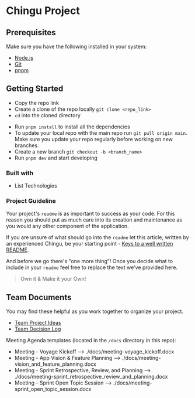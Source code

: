 # Chingu Project
## Prerequisites

Make sure you have the following installed in your system:

- [Node.js](https://nodejs.dev/en/)
- [Git](https://git-scm.com/)
- [pnpm](https://pnpm.io/)
## Getting Started

- Copy the repo link
- Create a clone of the repo locally `git clone <repo_link>`
- `cd` into the cloned directory
<!-- - Run `cp .env.example .env.local` and set up env variables -->
- Run `pnpm install` to install all the dependencies
- To update your local repo with the main repo run `git pull origin main`. Make sure you update your repo regularly before working on new branches.
- Create a new branch `git checkout -b <branch_name>`
- Run `pnpm dev` and start developing

### Built with

- List Technologies

### Project Guideline

Your project's `readme` is as important to success as your code. For 
this reason you should put as much care into its creation and maintenance
as you would any other component of the application.

If you are unsure of what should go into the `readme` let this article,
written by an experienced Chingu, be your starting point - 
[Keys to a well written README](https://tinyurl.com/yk3wubft).

And before we go there's "one more thing"! Once you decide what to include
in your `readme` feel free to replace the text we've provided here.

> Own it & Make it your Own!

## Team Documents

You may find these helpful as you work together to organize your project.

- [Team Project Ideas](./docs/team_project_ideas.md)
- [Team Decision Log](./docs/team_decision_log.md)

Meeting Agenda templates (located in the `/docs` directory in this repo):

- Meeting - Voyage Kickoff --> ./docs/meeting-voyage_kickoff.docx
- Meeting - App Vision & Feature Planning --> ./docs/meeting-vision_and_feature_planning.docx
- Meeting - Sprint Retrospective, Review, and Planning --> ./docs/meeting-sprint_retrospective_review_and_planning.docx
- Meeting - Sprint Open Topic Session --> ./docs/meeting-sprint_open_topic_session.docx
